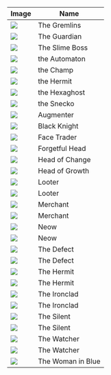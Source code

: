 | Image | Name |
| ----- | ---- |
| ![](downfall/creatures/GremlinCharacter.png) | The Gremlins |
| ![](downfall/creatures/GuardianCharacter.png) | The Guardian |
| ![](downfall/creatures/SlimeboundCharacter.png) | The Slime Boss |
| ![](downfall/creatures/AutomatonChar.png) | the Automaton |
| ![](downfall/creatures/ChampChar.png) | the Champ |
| ![](downfall/creatures/hermit.png) | the Hermit |
| ![](downfall/creatures/TheHexaghost.png) | the Hexaghost |
| ![](downfall/creatures/TheSnecko.png) | the Snecko |
| ![](downfall/creatures/Augmenter.png) | Augmenter |
| ![](downfall/creatures/BlackKnight.png) | Black Knight |
| ![](downfall/creatures/FaceTrader.png) | Face Trader |
| ![](downfall/creatures/ForgetfulTotem.png) | Forgetful Head |
| ![](downfall/creatures/ChangingTotem.png) | Head of Change |
| ![](downfall/creatures/GrowingTotem.png) | Head of Growth |
| ![](downfall/creatures/LooterAlt.png) | Looter |
| ![](downfall/creatures/MuggerAlt.png) | Looter |
| ![](downfall/creatures/FleeingMerchant.png) | Merchant |
| ![](downfall/creatures/CharBossMerchant.png) | Merchant |
| ![](downfall/creatures/NeowBoss.png) | Neow |
| ![](downfall/creatures/NeowBossFinal.png) | Neow |
| ![](downfall/creatures/GauntletDefect.png) | The Defect |
| ![](downfall/creatures/Defect.png) | The Defect |
| ![](downfall/creatures/GauntletHermit.png) | The Hermit |
| ![](downfall/creatures/Hermit.png) | The Hermit |
| ![](downfall/creatures/GauntletIronclad.png) | The Ironclad |
| ![](downfall/creatures/Ironclad.png) | The Ironclad |
| ![](downfall/creatures/GauntletSilent.png) | The Silent |
| ![](downfall/creatures/Silent.png) | The Silent |
| ![](downfall/creatures/GauntletWatcher.png) | The Watcher |
| ![](downfall/creatures/Watcher.png) | The Watcher |
| ![](downfall/creatures/LadyInBlue.png) | The Woman in Blue |
